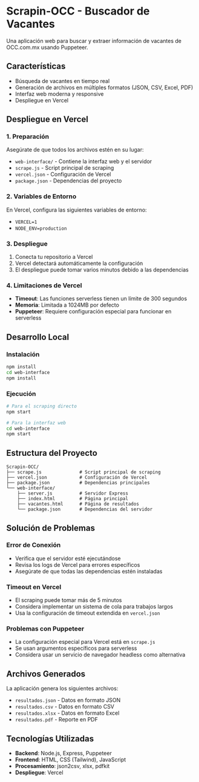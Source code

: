 # Scrapin-OCC - Buscador de Vacantes

Una aplicación web para buscar y extraer información de vacantes de OCC.com.mx usando Puppeteer.

## Características

- Búsqueda de vacantes en tiempo real
- Generación de archivos en múltiples formatos (JSON, CSV, Excel, PDF)
- Interfaz web moderna y responsive
- Despliegue en Vercel

## Despliegue en Vercel

### 1. Preparación

Asegúrate de que todos los archivos estén en su lugar:
- `web-interface/` - Contiene la interfaz web y el servidor
- `scrape.js` - Script principal de scraping
- `vercel.json` - Configuración de Vercel
- `package.json` - Dependencias del proyecto

### 2. Variables de Entorno

En Vercel, configura las siguientes variables de entorno:
- `VERCEL=1`
- `NODE_ENV=production`

### 3. Despliegue

1. Conecta tu repositorio a Vercel
2. Vercel detectará automáticamente la configuración
3. El despliegue puede tomar varios minutos debido a las dependencias

### 4. Limitaciones de Vercel

- **Timeout**: Las funciones serverless tienen un límite de 300 segundos
- **Memoria**: Limitada a 1024MB por defecto
- **Puppeteer**: Requiere configuración especial para funcionar en serverless

## Desarrollo Local

### Instalación

```bash
npm install
cd web-interface
npm install
```

### Ejecución

```bash
# Para el scraping directo
npm start

# Para la interfaz web
cd web-interface
npm start
```

## Estructura del Proyecto

```
Scrapin-OCC/
├── scrape.js              # Script principal de scraping
├── vercel.json            # Configuración de Vercel
├── package.json           # Dependencias principales
└── web-interface/
    ├── server.js          # Servidor Express
    ├── index.html         # Página principal
    ├── vacantes.html      # Página de resultados
    └── package.json       # Dependencias del servidor
```

## Solución de Problemas

### Error de Conexión
- Verifica que el servidor esté ejecutándose
- Revisa los logs de Vercel para errores específicos
- Asegúrate de que todas las dependencias estén instaladas

### Timeout en Vercel
- El scraping puede tomar más de 5 minutos
- Considera implementar un sistema de cola para trabajos largos
- Usa la configuración de timeout extendida en `vercel.json`

### Problemas con Puppeteer
- La configuración especial para Vercel está en `scrape.js`
- Se usan argumentos específicos para serverless
- Considera usar un servicio de navegador headless como alternativa

## Archivos Generados

La aplicación genera los siguientes archivos:
- `resultados.json` - Datos en formato JSON
- `resultados.csv` - Datos en formato CSV
- `resultados.xlsx` - Datos en formato Excel
- `resultados.pdf` - Reporte en PDF

## Tecnologías Utilizadas

- **Backend**: Node.js, Express, Puppeteer
- **Frontend**: HTML, CSS (Tailwind), JavaScript
- **Procesamiento**: json2csv, xlsx, pdfkit
- **Despliegue**: Vercel
